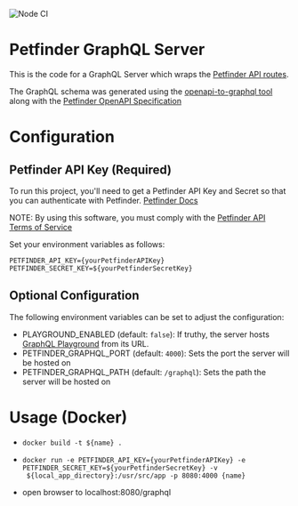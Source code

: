 ![Node CI](https://github.com/willwill96/petfinder-graphql/workflows/Node.js%20CI/badge.svg)
# Petfinder GraphQL Server

This is the code for a GraphQL Server which wraps the [Petfinder API routes](https://www.petfinder.com/developers/v2/docs).

The GraphQL schema was generated using the [openapi-to-graphql tool](https://github.com/IBM/openapi-to-graphql) along with the [Petfinder OpenAPI Specification](https://api.petfinder.com/openapi.yaml)

# Configuration

## Petfinder API Key (Required)

To run this project, you'll need to get a Petfinder API Key and Secret so that you can authenticate with Petfinder. [Petfinder Docs](https://www.petfinder.com/developers/v2/docs/#using-the-api)

NOTE: By using this software, you must comply with the [Petfinder API Terms of Service](https://www.petfinder.com/api-terms-of-service/)

Set your environment variables as follows:

```
PETFINDER_API_KEY={yourPetfinderAPIKey}
PETFINDER_SECRET_KEY=${yourPetfinderSecretKey}
```

## Optional Configuration

The following environment variables can be set to adjust the configuration:

- PLAYGROUND_ENABLED (default: `false`): If truthy, the server hosts [GraphQL Playground](https://www.apollographql.com/docs/apollo-server/testing/graphql-playground/) from its URL.
- PETFINDER_GRAPHQL_PORT (default: `4000`): Sets the port the server will be hosted on
- PETFINDER_GRAPHQL_PATH (default: `/graphql`): Sets the path the server will be hosted on

# Usage (Docker)

- `docker build -t ${name} .`
- ```
  docker run -e PETFINDER_API_KEY={yourPetfinderAPIKey} -e PETFINDER_SECRET_KEY=${yourPetfinderSecretKey} -v
   ${local_app_directory}:/usr/src/app -p 8080:4000 {name}
  ```
- open browser to localhost:8080/graphql
